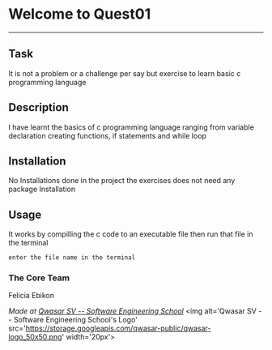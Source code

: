 # Welcome to Quest01
***

## Task
It is not a problem or a challenge per say but exercise to learn basic c programming language


## Description
I have learnt the basics of c programming language ranging from variable declaration
creating functions, if statements and while loop

## Installation
No Installations done in the project the exercises does not need any package Installation

## Usage
It works by compilling the c code to an executable file then run that file in the terminal
```
enter the file name in the terminal
```

### The Core Team
Felicia Ebikon


<span><i>Made at <a href='https://qwasar.io'>Qwasar SV -- Software Engineering School</a></i></span>
<span><img alt='Qwasar SV -- Software Engineering School's Logo' src='https://storage.googleapis.com/qwasar-public/qwasar-logo_50x50.png' width='20px'></span>
